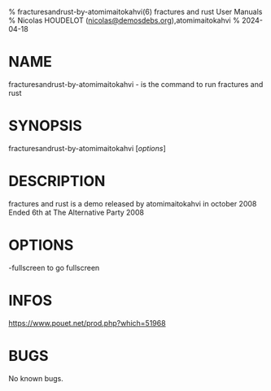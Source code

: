% fracturesandrust-by-atomimaitokahvi(6) fractures and rust User Manuals
% Nicolas HOUDELOT (nicolas@demosdebs.org),atomimaitokahvi
% 2024-04-18

# NAME
fracturesandrust-by-atomimaitokahvi - is the command to run fractures and rust 

# SYNOPSIS
fracturesandrust-by-atomimaitokahvi [*options*]

# DESCRIPTION
fractures and rust is a demo released by atomimaitokahvi in october 2008
Ended 6th at The Alternative Party 2008

# OPTIONS
-fullscreen to go fullscreen

# INFOS
https://www.pouet.net/prod.php?which=51968

# BUGS
No known bugs.
